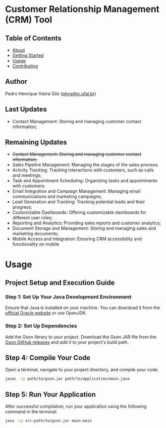 # Customer Relationship Management (CRM) Tool

## Table of Contents

- [About](#about)
- [Getting Started](#getting_started)
- [Usage](#usage)
- [Contributing](../CONTRIBUTING.md)

## Author
Pedro Henrique Vieira Giló (phvg@ic.ufal.br)

## Last Updates
* Contact Management: Storing and managing customer contact information;

## Remaining Updates

* ~~Contact Management: Storing and managing customer contact information;~~
* Sales Pipeline Management: Managing the stages of the sales process;
* Activity Tracking: Tracking interactions with customers, such as calls and meetings;
* Task and Appointment Scheduling: Organizing tasks and appointments with customers;
* Email Integration and Campaign Management: Managing email communications and marketing campaigns;
* Lead Generation and Tracking: Tracking potential leads and their progress;
* Customizable Dashboards: Offering customizable dashboards for different user roles;
* Reporting and Analytics: Providing sales reports and customer analytics;
* Document Storage and Management: Storing and managing sales and marketing documents;
* Mobile Access and Integration: Ensuring CRM accessibility and functionality on mobile

# Usage

## Project Setup and Execution Guide

### Step 1: Set Up Your Java Development Environment

Ensure that Java is installed on your machine. You can download it from the [official Oracle website](https://www.oracle.com/java/technologies/javase-downloads.html) or use OpenJDK.

### Step 2: Set Up Dependencies

Add the Gson library to your project. Download the Gson JAR file from the [Gson GitHub releases](https://github.com/google/gson/releases) and add it to your project's build path.

## Step 4: Compile Your Code

Open a terminal, navigate to your project directory, and compile your code:

```bash
javac -cp path/to/gson.jar path/to/application/main.java
```
## Step 5: Run Your Application

After successful compilation, run your application using the following command in the terminal:

```bash
java -cp src:path/to/gson.jar main.main
```



